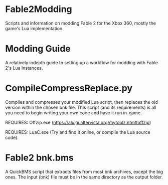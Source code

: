 # Fable2Modding
Scripts and information on modding Fable 2 for the Xbox 360, mostly the game's Lua implementation.

# Modding Guide
A relatively indepth guide to setting up a workflow for modding with Fable 2's Lua instances.

# CompileCompressReplace.py
Compiles and compresses your modified Lua script, then replaces the old version within the chosen bnk file.
This script (and its requirements) is all you need to begin writing your own code and have it run in-game.

REQUIRES: Offzip.exe (https://aluigi.altervista.org/mytoolz.htm#offzip) 

REQUIRES: LuaC.exe (Try and find it online, or compile the Lua source code).

# Fable2 bnk.bms
A QuickBMS script that extracts files from most bnk archives, except the big ones.
The input (bnk) file must be in the same directory as the output folder.
